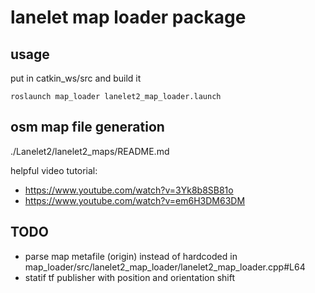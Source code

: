 # lanelet map loader package

## usage
put in catkin_ws/src and build it
```
roslaunch map_loader lanelet2_map_loader.launch
```
## osm map file generation 
./Lanelet2/lanelet2_maps/README.md

helpful video tutorial:

* https://www.youtube.com/watch?v=3Yk8b8SB81o
* https://www.youtube.com/watch?v=em6H3DM63DM

## TODO
* parse map metafile (origin) instead of hardcoded in map_loader/src/lanelet2_map_loader/lanelet2_map_loader.cpp#L64
* statif tf publisher with position and orientation shift



